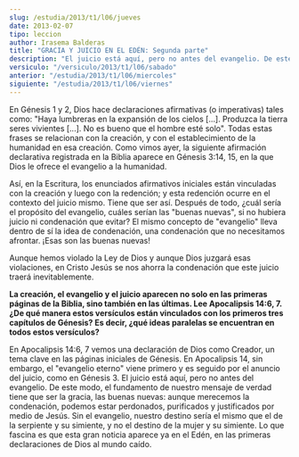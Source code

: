 ```yaml
---
slug: /estudia/2013/t1/l06/jueves
date: 2013-02-07
tipo: leccion
author: Irasema Balderas
title: "GRACIA Y JUICIO EN EL EDÉN: Segunda parte"
description: "El juicio está aquí, pero no antes del evangelio. De este modo, el fundamento  de nuestro mensaje de verdad tiene que ser la gracia, las buenas nuevas: aunque  merecemos la condenación, podemos estar perdonados, purificados y justificados  por medio de Jesús."
versiculo: "/versiculo/2013/t1/l06/sabado"
anterior: "/estudia/2013/t1/l06/miercoles"
siguiente: "/estudia/2013/t1/l06/viernes"
---
```


En Génesis 1 y 2, Dios hace declaraciones afirmativas (o imperativas) tales como: "Haya lumbreras en la expansión de los cielos [...]. Produzca la tierra seres vivientes [...]. No es bueno que el hombre esté solo". Todas estas frases se relacionan con la creación, y con el establecimiento de la humanidad en esa creación. Como vimos ayer, la siguiente afirmación declarativa registrada en la Biblia aparece en Génesis 3:14, 15, en la que Dios le ofrece el evangelio a la humanidad.

Así, en la Escritura, los enunciados afirmativos iniciales están vinculadas con la creación y luego con la redención; y esta redención ocurre en el contexto del juicio mismo. Tiene que ser así. Después de todo, ¿cuál sería el propósito del evangelio, cuáles serían las "buenas nuevas", si no hubiera juicio ni condenación que evitar? El mismo concepto de "evangelio" lleva dentro de sí la idea de condenación, una condenación que no necesitamos afrontar. ¡Esas son las buenas nuevas!

Aunque hemos violado la Ley de Dios y aunque Dios juzgará esas violaciones, en Cristo Jesús se nos ahorra la condenación que este juicio traerá inevitablemente.

**La creación, el evangelio y el juicio aparecen no solo en las primeras páginas de la Biblia, sino también en las últimas. Lee Apocalipsis 14:6, 7. ¿De qué manera estos versículos están vinculados con los primeros tres capítulos de Génesis? Es decir, ¿qué ideas paralelas se encuentran en todos estos versículos?**

En Apocalipsis 14:6, 7 vemos una declaración de Dios como Creador, un tema clave en las páginas iniciales de Génesis. En Apocalipsis 14, sin embargo, el "evangelio eterno" viene primero y es seguido por el anuncio del juicio, como en Génesis 3. El juicio está aquí, pero no antes del evangelio. De este modo, el fundamento de nuestro mensaje de verdad tiene que ser la gracia, las buenas nuevas: aunque merecemos la condenación, podemos estar perdonados, purificados y justificados por medio de Jesús. Sin el evangelio, nuestro destino sería el mismo que el de la serpiente y su simiente, y no el destino de la mujer y su simiente. Lo que fascina es que esta gran noticia aparece ya en el Edén, en las primeras declaraciones de Dios al mundo caído.
